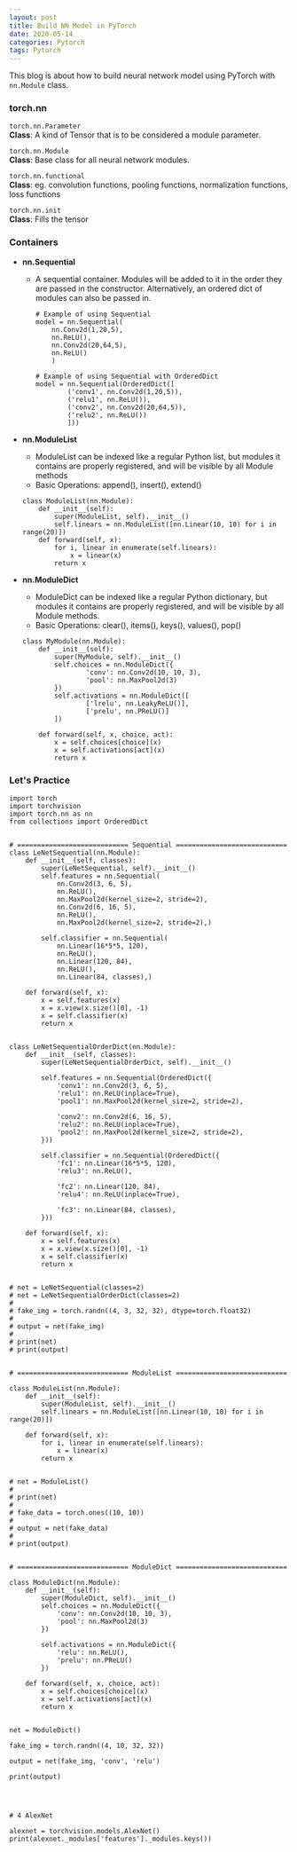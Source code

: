 ```yaml
---
layout: post
title: Build NN Model in PyTorch
date: 2020-05-14
categories: Pytorch
tags: Pytorch
---
```

This blog is about how to build neural network model using PyTorch with <code>nn.Module</code> class.

### torch.nn
<code >torch.nn.Parameter</code><br>
    **Class**: A kind of Tensor that is to be considered a module parameter.

<code>torch.nn.Module</code><br>
    **Class**: Base class for all neural network modules.

<code>torch.nn.functional</code><br>
    **Class**: eg. convolution functions, pooling functions, normalization functions, loss functions

<code>torch.nn.init</code><br>
    **Class**: Fills the tensor

### Containers
* **nn.Sequential**
    * A sequential container. Modules will be added to it in the order they are passed in the constructor. Alternatively, an ordered dict of modules can also be passed in.<br>

        ```
        # Example of using Sequential
        model = nn.Sequential(
            nn.Conv2d(1,20,5),
            nn.ReLU(),
            nn.Conv2d(20,64,5),
            nn.ReLU()
            )
            
        # Example of using Sequential with OrderedDict
        model = nn.Sequential(OrderedDict([
                ('conv1', nn.Conv2d(1,20,5)),
                ('relu1', nn.ReLU()),
                ('conv2', nn.Conv2d(20,64,5)),
                ('relu2', nn.ReLU())
                ]))
        ```
* **nn.ModuleList**
    * ModuleList can be indexed like a regular Python list, but modules it contains are properly registered, and will be visible by all Module methods
    * Basic Operations: append(), insert(), extend() <br>

    ```
    class ModuleList(nn.Module):
        def __init__(self):
            super(ModuleList, self).__init__()
            self.linears = nn.ModuleList([nn.Linear(10, 10) for i in range(20)])
        def forward(self, x):
            for i, linear in enumerate(self.linears):
                x = linear(x)
            return x 
    ```
* **nn.ModuleDict**
    * ModuleDict can be indexed like a regular Python dictionary, but modules it contains are properly registered, and will be visible by all Module methods.
    * Basic Operations: clear(), items(), keys(), values(), pop() <br>

    ```
    class MyModule(nn.Module):
        def __init__(self):
            super(MyModule, self).__init__()
            self.choices = nn.ModuleDict({
                    'conv': nn.Conv2d(10, 10, 3),
                    'pool': nn.MaxPool2d(3)
            })
            self.activations = nn.ModuleDict([
                    ['lrelu', nn.LeakyReLU()],
                    ['prelu', nn.PReLU()]
            ])

        def forward(self, x, choice, act):
            x = self.choices[choice](x)
            x = self.activations[act](x)
            return x
    ```

### Let's Practice

```
import torch
import torchvision
import torch.nn as nn
from collections import OrderedDict


# ============================ Sequential ============================
class LeNetSequential(nn.Module):
    def __init__(self, classes):
        super(LeNetSequential, self).__init__()
        self.features = nn.Sequential(
            nn.Conv2d(3, 6, 5),
            nn.ReLU(),
            nn.MaxPool2d(kernel_size=2, stride=2),
            nn.Conv2d(6, 16, 5),
            nn.ReLU(),
            nn.MaxPool2d(kernel_size=2, stride=2),)

        self.classifier = nn.Sequential(
            nn.Linear(16*5*5, 120),
            nn.ReLU(),
            nn.Linear(120, 84),
            nn.ReLU(),
            nn.Linear(84, classes),)

    def forward(self, x):
        x = self.features(x)
        x = x.view(x.size()[0], -1)
        x = self.classifier(x)
        return x


class LeNetSequentialOrderDict(nn.Module):
    def __init__(self, classes):
        super(LeNetSequentialOrderDict, self).__init__()

        self.features = nn.Sequential(OrderedDict({
            'conv1': nn.Conv2d(3, 6, 5),
            'relu1': nn.ReLU(inplace=True),
            'pool1': nn.MaxPool2d(kernel_size=2, stride=2),

            'conv2': nn.Conv2d(6, 16, 5),
            'relu2': nn.ReLU(inplace=True),
            'pool2': nn.MaxPool2d(kernel_size=2, stride=2),
        }))

        self.classifier = nn.Sequential(OrderedDict({
            'fc1': nn.Linear(16*5*5, 120),
            'relu3': nn.ReLU(),

            'fc2': nn.Linear(120, 84),
            'relu4': nn.ReLU(inplace=True),

            'fc3': nn.Linear(84, classes),
        }))

    def forward(self, x):
        x = self.features(x)
        x = x.view(x.size()[0], -1)
        x = self.classifier(x)
        return x


# net = LeNetSequential(classes=2)
# net = LeNetSequentialOrderDict(classes=2)
#
# fake_img = torch.randn((4, 3, 32, 32), dtype=torch.float32)
#
# output = net(fake_img)
#
# print(net)
# print(output)


# ============================ ModuleList ============================

class ModuleList(nn.Module):
    def __init__(self):
        super(ModuleList, self).__init__()
        self.linears = nn.ModuleList([nn.Linear(10, 10) for i in range(20)])

    def forward(self, x):
        for i, linear in enumerate(self.linears):
            x = linear(x)
        return x


# net = ModuleList()
#
# print(net)
#
# fake_data = torch.ones((10, 10))
#
# output = net(fake_data)
#
# print(output)


# ============================ ModuleDict ============================

class ModuleDict(nn.Module):
    def __init__(self):
        super(ModuleDict, self).__init__()
        self.choices = nn.ModuleDict({
            'conv': nn.Conv2d(10, 10, 3),
            'pool': nn.MaxPool2d(3)
        })

        self.activations = nn.ModuleDict({
            'relu': nn.ReLU(),
            'prelu': nn.PReLU()
        })

    def forward(self, x, choice, act):
        x = self.choices[choice](x)
        x = self.activations[act](x)
        return x


net = ModuleDict()

fake_img = torch.randn((4, 10, 32, 32))

output = net(fake_img, 'conv', 'relu')

print(output)




# 4 AlexNet

alexnet = torchvision.models.AlexNet()
print(alexnet._modules['features']._modules.keys())
```